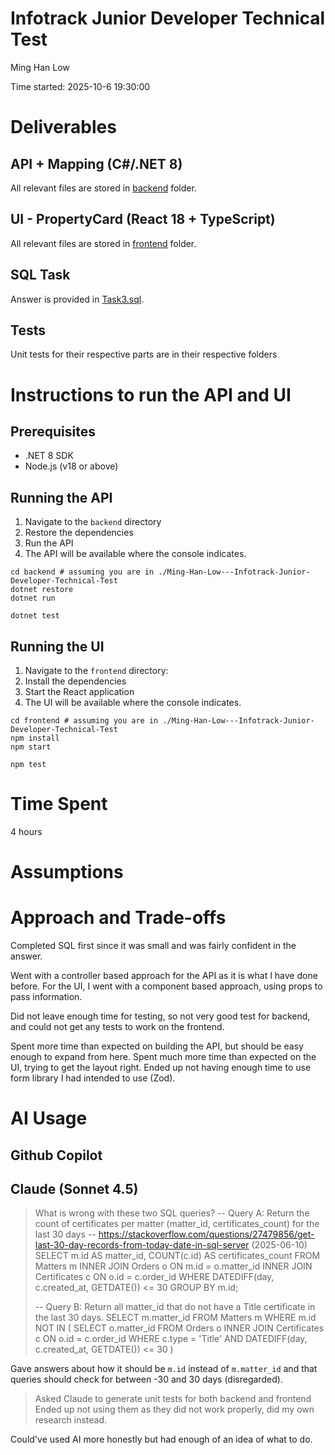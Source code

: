 # Infotrack Junior Developer Technical Test
Ming Han Low

Time started: 2025-10-6 19:30:00

# Deliverables
## API + Mapping (C#/.NET 8)
All relevant files are stored in [backend](./backend) folder.

## UI - PropertyCard (React 18 + TypeScript)
All relevant files are stored in [frontend](./frontend) folder.

## SQL Task
Answer is provided in [Task3.sql](./Task3.sql).

## Tests
Unit tests for their respective parts are in their respective folders

# Instructions to run the API and UI
## Prerequisites
- .NET 8 SDK
- Node.js (v18 or above)

## Running the API
1. Navigate to the `backend` directory
2. Restore the dependencies
3. Run the API
4. The API will be available where the console indicates.

```pwsh
cd backend # assuming you are in ./Ming-Han-Low---Infotrack-Junior-Developer-Technical-Test
dotnet restore
dotnet run
```

```pwsh
dotnet test
```

## Running the UI
1. Navigate to the `frontend` directory:
2. Install the dependencies
3. Start the React application
4. The UI will be available where the console indicates.

```pwsh
cd frontend # assuming you are in ./Ming-Han-Low---Infotrack-Junior-Developer-Technical-Test
npm install
npm start
```

```pwsh
npm test
```

# Time Spent
4 hours

# Assumptions

# Approach and Trade-offs
Completed SQL first since it was small and was fairly confident in the answer.

Went with a controller based approach for the API as it is what I have done before. 
For the UI, I went with a component based approach, using props to pass information.

Did not leave enough time for testing, so not very good test for backend, and
could not get any tests to work on the frontend.

Spent more time than expected on building the API, but should be easy enough to expand from here.
Spent much more time than expected on the UI, trying to get the layout right. Ended up not having enough
time to use form library I had intended to use (Zod). 

# AI Usage
## Github Copilot
## Claude (Sonnet 4.5)
> What is wrong with these two SQL queries?
> -- Query A: Return the count of certificates per matter (matter_id, certificates_count) for the last 30 days
> -- https://stackoverflow.com/questions/27479856/get-last-30-day-records-from-today-date-in-sql-server (2025-06-10)
> SELECT m.id AS matter_id, COUNT(c.id) AS certificates_count
> FROM Matters m
> INNER JOIN Orders o ON m.id = o.matter_id
> INNER JOIN Certificates c ON o.id = c.order_id
> WHERE DATEDIFF(day, c.created_at, GETDATE()) <= 30
> GROUP BY m.id;
> 
> -- Query B: Return all matter_id that do not have a Title certificate in the last 30 days.
> SELECT m.matter_id
> FROM Matters m
> WHERE m.id NOT IN (
>     SELECT o.matter_id 
>     FROM Orders o
>     INNER JOIN Certificates c ON o.id = c.order_id
>     WHERE c.type = 'Title' AND DATEDIFF(day, c.created_at, GETDATE()) <= 30
> )

Gave answers about how it should be `m.id` instead of `m.matter_id` and that queries should check for between -30 and 30 days (disregarded).

> Asked Claude to generate unit tests for both backend and frontend
Ended up not using them as they did not work properly, did my own research instead.

Could've used AI more honestly but had enough of an idea of what to do.